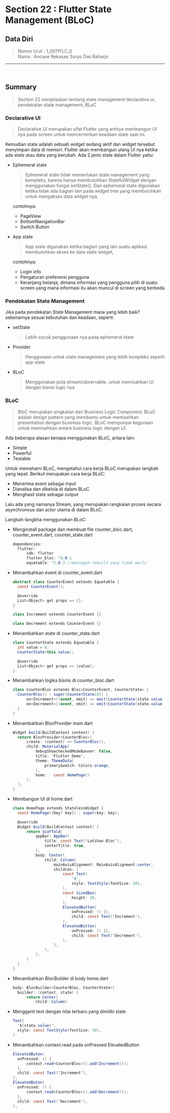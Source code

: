 # Section 22 : Flutter State Management (BLoC)

## Data Diri

> Nomor Urut  : 1_007fFLC_0 <br>
Nama        : Ancase Rekasae Suryo Dwi Raharjo

--- 

<br>

## **Summary**

>Section 22 menjelaskan tentang state management declarative ui, pendekatan state management, BLoC

### **Declarative UI**

>Declarative UI merupakan sifat Flutter yang artinya membangun UI nya pada screen untuk mencerminkan keadaan state saat ini.

Kemudian state adalah sebuah widget sedang aktif dan widget tersebut menyimpan data di memori. Flutter akan membangun ulang UI nya ketika ada state atau data yang berubah. Ada 2 jenis state dalam Flutter yaitu:
- Ephemeral state
  >Ephemeral state tidak memerlukan state management yang kompleks, karena hanya membutuhkan StatefulWidget dengan menggunakan fungsi setState(). Dan ephemeral state digunakan ketika tidak ada bagian lain pada widget tree yang membutuhkan untuk mengakses data widget nya,
  
  contohnya:
  - PageView
  - BottomNavigationBar
  - Switch Button
- App state
  >App state digunakan ketika bagian yang lain suatu aplikasi membutuhkan akses ke data state widget, 
  
  contohnya:
  - Login info
  - Pengaturan preferensi pengguna
  - Keranjang belanja, dimana informasi yang pengguna pilih di suatu screen yang mana informasi itu akan muncul di screen yang berbeda

### **Pendekatan State Management**

Jika pada pendekatan State Management mana yang lebih baik?<br> sebenarnya sesuai kebutuhan dan keadaan, seperti:
- setState
  >Lebih cocok penggunaan nya pada ephemeral state
- Provider
  >Penggunaan untuk state management yang lebih kompleks seperti app state
- BLoC
  >Menggunakan pola stream/observable, untuk memisahkan UI dengan bisnis logic nya

### **BLoC**

>BloC merupakan singkatan dari Business Logic Component. BLoC adalah design pattern yang membantu untuk memisahkan presentation dengan business logic. BLoC mempunyai kegunaan untuk memisahkan antara business logic dengan UI.

Ada beberapa alasan kenapa menggunakan BLoC, antara lain:
- Simple
- Powerful
- Testable

Untuk memahami BLoC, mengetahui cara kerja BLoC merupakan langkah yang tepat. Berikut merupakan cara kerja BLoC:
- Menerima event sebagai input
- Dianalisa dan dikelola di dalam BLoC
- Menghasil state sebagai output

Lalu ada yang namanya Stream, yang merupakan rangkaian proses secara asynchronous dan actor utama di dalam BLoC.

Langkah-langkha menggunakan BLoC:
- Menginstall package dan membuat file counter_bloc.dart, counter_event.dart, counter_state.dart
  ```cs
  dependencies:
    flutter:
        sdk: flutter
        flutter_bloc: ^8.0.1
        equatable: ^2.0.3 //mencegah rebuild yang tidak perlu
  ```
- Menambahkan event di counter_event.dart
  ```cs
  abstract class CounterEvent extends Equatable {
    const CounterEvent();

    @override
    List<Object> get props => [];
  }

  class Increment extends CounterEvent {}

  class Decrement extends CounterEvent {}
  ```
- Menambahkan state di counter_state.dart
  ```cs
  class CounterState extends Equatable {
    int value = 0;
    CounterState(this.value);

    @override
    List<Object> get props => [value];
  }
  ```
- Menambahkan logika bisnis di counter_bloc.dart
  ```cs
  class CounterBloc extends Bloc<CounterEvent, CounterState> {
    CounterBloc() : super(CounterState(0)) {
        on<Increment>((event, emit) => emit(CounterState(state.value + 1)));
        on<Decrement>((event, emit) => emit(CounterState(state.value - 1)));
    }
  }
  ```
- Menambahkan BlocProvider main.dart
  ```cs
  Widget build(BuildContext context) {
    return BlocProvider<CounterBloc>(
        create: (context) => CuonterBloc(),
        child: MaterialApp(
            debugShowcheckedModeBanner: false,
            title: 'Flutter Demo',
            theme: ThemeData(
                primarySwatch: Colors.orange,
            ),
            home:   const HomePage()
        ),
    );
  }
  ```
- Membangun UI di home.dart
  ```cs
  class HomePage extends StatelessWidget {
    const HomePage({Key? key}) : super(key: key);

    @override
    Widget build(BuildContext context) {
        return Scaffold(
            appBar: AppBar(
                title: const Text('Latihan Bloc'),
                centerTitle: true,
            ),
            body: Center(
                child: Column(
                    mainAxisAlignment: MainAxisAlignment.center,
                    children: [
                        const Text(
                            '0',
                            style: TextStyle(fontSize: 50),
                        ),
                        const SizedBox(
                            height: 20,
                        ),
                        ElevatedButton(
                            onPressed: () {},
                            child: const Text('Increment'),
                        ),
                        ElevatedButton(
                            onPressed: () {},
                            child: const Text('Decrement'),
                        ),
                    ],
                ),
            ),
        )
    }
  }
  ```
- Menambahkan BlocBuilder di body home.dart
  ```cs
  body: BlocBuilder<CounterBloc, CounterState>(
    builder: (context, state) {
        return Center(
            child: Column(
  ```
- Mengganti text dengan nilai terbaru yang dimiliki state
  ```cs
  Text(
    '${state.value}',
    style: const TextStyle(fontSize: 50),
  )
  ```
- Menambahkan context.read pada onPressed ElevatedButton
  ```cs
  ElevatedButon(
    onPressed: () {
        context.read<CounterBloc>().add(Increment());
    },
    child: const Text('Increment'),
  ),
  ElevatedButon(
    onPressed: () {
        context.read<CounterBloc>().add(Decrement());
    },
    child: const Text('Decrement'),
  ),
  ```